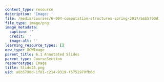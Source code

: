 ```yaml
---
content_type: resource
description: 'Image: '
file: /media/courses/6-004-computation-structures-spring-2017/a6b5790d1f81c2149319f5752970fb6d_Slide25.png
file_type: image/png
image_metadata:
  caption: ''
  credit: ''
  image-alt: ''
learning_resource_types: []
ocw_type: OCWImage
parent_title: 6.1 Annotated Slides
parent_type: CourseSection
resourcetype: Image
title: Slide25.png
uid: a6b5790d-1f81-c214-9319-f5752970fb6d
---
```

